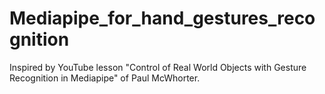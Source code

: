 # Mediapipe_for_hand_gestures_recognition
Inspired by YouTube lesson "Control of Real World Objects with Gesture Recognition in Mediapipe" of Paul McWhorter.
